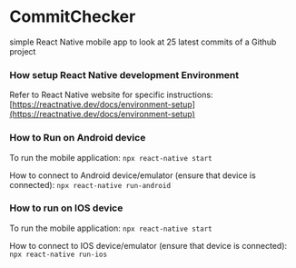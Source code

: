 # CommitChecker
simple React Native mobile app to look at 25 latest commits of a Github project

### How setup React Native development Environment
Refer to React Native website for specific instructions:
[https://reactnative.dev/docs/environment-setup](https://reactnative.dev/docs/environment-setup)

### How to Run on Android device
To run the mobile application: 
```npx react-native start```

How to connect to Android device/emulator (ensure that device is connected):
```npx react-native run-android```

### How to run on IOS device
To run the mobile application: 
```npx react-native start```

How to connect to IOS device/emulator (ensure that device is connected):
```npx react-native run-ios```
